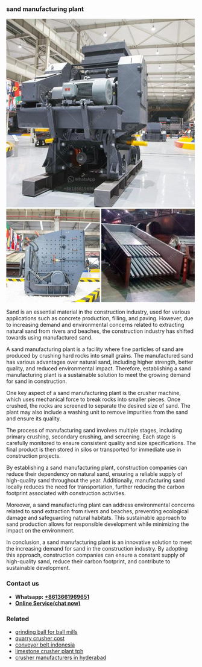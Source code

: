 <h3>sand manufacturing plant</h3><img src='1702950433.jpg' alt=''><p>Sand is an essential material in the construction industry, used for various applications such as concrete production, filling, and paving. However, due to increasing demand and environmental concerns related to extracting natural sand from rivers and beaches, the construction industry has shifted towards using manufactured sand.</p><p>A sand manufacturing plant is a facility where fine particles of sand are produced by crushing hard rocks into small grains. The manufactured sand has various advantages over natural sand, including higher strength, better quality, and reduced environmental impact. Therefore, establishing a sand manufacturing plant is a sustainable solution to meet the growing demand for sand in construction.</p><p>One key aspect of a sand manufacturing plant is the crusher machine, which uses mechanical force to break rocks into smaller pieces. Once crushed, the rocks are screened to separate the desired size of sand. The plant may also include a washing unit to remove impurities from the sand and ensure its quality.</p><p>The process of manufacturing sand involves multiple stages, including primary crushing, secondary crushing, and screening. Each stage is carefully monitored to ensure consistent quality and size specifications. The final product is then stored in silos or transported for immediate use in construction projects.</p><p>By establishing a sand manufacturing plant, construction companies can reduce their dependency on natural sand, ensuring a reliable supply of high-quality sand throughout the year. Additionally, manufacturing sand locally reduces the need for transportation, further reducing the carbon footprint associated with construction activities.</p><p>Moreover, a sand manufacturing plant can address environmental concerns related to sand extraction from rivers and beaches, preventing ecological damage and safeguarding natural habitats. This sustainable approach to sand production allows for responsible development while minimizing the impact on the environment.</p><p>In conclusion, a sand manufacturing plant is an innovative solution to meet the increasing demand for sand in the construction industry. By adopting this approach, construction companies can ensure a constant supply of high-quality sand, reduce their carbon footprint, and contribute to sustainable development.</p><h3>Contact us</h3><ul><li><strong>Whatsapp:&nbsp;<a href="https://wa.me/8613661969651">+8613661969651</a></strong></li><li><a href="https://swt.shibang-china.com/?git&amp;zhl&amp;sand manufacturing plant"><strong>Online Service(chat now)</strong></a></li></ul><h3>Related</h3><ul><li><a href='grinding ball for ball mills.md'>grinding ball for ball mills</a></li><li><a href='quarry crusher cost.md'>quarry crusher cost</a></li><li><a href='conveyor belt indonesia.md'>conveyor belt indonesia</a></li><li><a href='limestone crusher plant tph.md'>limestone crusher plant tph</a></li><li><a href='crusher manufacturers in hyderabad.md'>crusher manufacturers in hyderabad</a></li></ul>